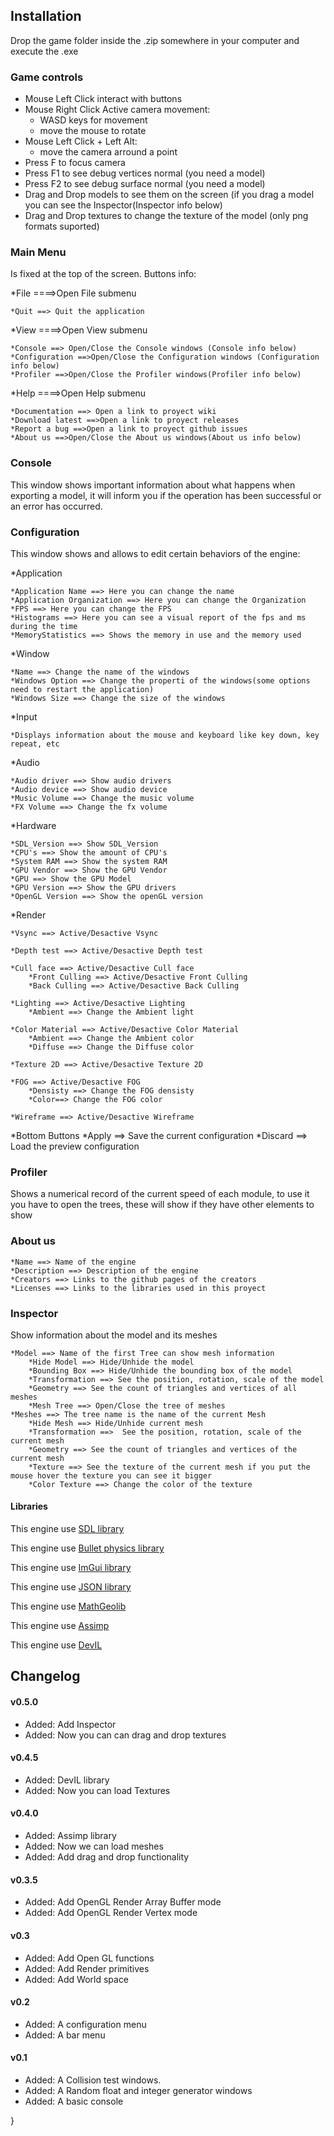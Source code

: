 ## Installation
Drop the game folder inside the .zip somewhere in your computer and execute the .exe

### Game controls
* Mouse Left Click interact with buttons
* Mouse Right Click Active camera movement:
	* WASD keys for movement
	* move the mouse to rotate
* Mouse Left Click + Left Alt:
	* move the camera arround a point
* Press F to focus camera
* Press F1 to see debug vertices normal (you need a model)
* Press F2 to see debug surface normal (you need a model)
* Drag and Drop models to see them on the screen (if you drag a model you can see the Inspector(Inspector info below)
* Drag and Drop textures to change the texture of the model (only png formats suported)

### Main Menu
Is fixed at the top of the screen.
Buttons info:

*File ====>Open File submenu

	*Quit ==> Quit the application
	
*View ====>Open View submenu

	*Console ==> Open/Close the Console windows (Console info below)
	*Configuration ==>Open/Close the Configuration windows (Configuration info below)
	*Profiler ==>Open/Close the Profiler windows(Profiler info below)

*Help ====>Open Help submenu

	*Documentation ==> Open a link to proyect wiki
	*Download latest ==>Open a link to proyect releases
	*Report a bug ==>Open a link to proyect github issues
	*About us ==>Open/Close the About us windows(About us info below)

### Console
This window shows important information about what happens when exporting a model, it will inform you if the operation has been successful or an error has occurred.

### Configuration
This window shows and allows to edit certain behaviors of the engine:

*Application

	*Application Name ==> Here you can change the name
	*Application Organization ==> Here you can change the Organization 
	*FPS ==> Here you can change the FPS 
	*Histograms ==> Here you can see a visual report of the fps and ms during the time
	*MemoryStatistics ==> Shows the memory in use and the memory used
*Window

	*Name ==> Change the name of the windows
	*Windows Option ==> Change the properti of the windows(some options need to restart the application)
	*Windows Size ==> Change the size of the windows
*Input

	*Displays information about the mouse and keyboard like key down, key repeat, etc 
*Audio

	*Audio driver ==> Show audio drivers
	*Audio device ==> Show audio device
	*Music Volume ==> Change the music volume
	*FX Volume ==> Change the fx volume
*Hardware

	*SDL_Version ==> Show SDL_Version 
	*CPU's ==> Show the amount of CPU's
	*System RAM ==> Show the system RAM
	*GPU Vendor ==> Show the GPU Vendor
	*GPU ==> Show the GPU Model
	*GPU Version ==> Show the GPU drivers
	*OpenGL Version ==> Show the openGL version
*Render

	*Vsync ==> Active/Desactive Vsync
	
	*Depth test ==> Active/Desactive Depth test 
	
	*Cull face ==> Active/Desactive Cull face 
		*Front Culling ==> Active/Desactive Front Culling
		*Back Culling ==> Active/Desactive Back Culling
		
	*Lighting ==> Active/Desactive Lighting
		*Ambient ==> Change the Ambient light
	
	*Color Material ==> Active/Desactive Color Material 
		*Ambient ==> Change the Ambient color
		*Diffuse ==> Change the Diffuse color
		
	*Texture 2D ==> Active/Desactive Texture 2D 
	
	*FOG ==> Active/Desactive FOG
		*Densisty ==> Change the FOG densisty
		*Color==> Change the FOG color
	
	*Wireframe ==> Active/Desactive Wireframe 
*Bottom Buttons
	*Apply ==> Save the current configuration
 	*Discard ==> Load the preview configuration

### Profiler 
Shows a numerical record of the current speed of each module, to use it you have to open the trees, these will show if they have other elements to show
### About us 

	*Name ==> Name of the engine
	*Description ==> Description of the engine
	*Creators ==> Links to the github pages of the creators
	*Licenses ==> Links to the libraries used in this proyect

### Inspector
Show information about the model and its meshes

	*Model ==> Name of the first Tree can show mesh information
		*Hide Model ==> Hide/Unhide the model
		*Bounding Box ==> Hide/Unhide the bounding box of the model
		*Transformation ==> See the position, rotation, scale of the model
		*Geometry ==> See the count of triangles and vertices of all meshes
		*Mesh Tree ==> Open/Close the tree of meshes
	*Meshes ==> The tree name is the name of the current Mesh
		*Hide Mesh ==> Hide/Unhide current mesh
		*Transformation ==>  See the position, rotation, scale of the current mesh
		*Geometry ==> See the count of triangles and vertices of the current mesh
		*Texture ==> See the texture of the current mesh if you put the mouse hover the texture you can see it bigger
		*Color Texture ==> Change the color of the texture
#### Libraries 

This engine use <a href="https://www.libsdl.org/" >SDL library </a>

This engine use <a href="http://bulletphysics.org/wordpress/"> Bullet physics library </a>

This engine use <a href="https://github.com/ocornut/imgui" >ImGui library  </a>

This engine use <a href="https://github.com/nlohmann/json"> JSON library </a>

This engine use <a href="http://clb.demon.fi/MathGeoLib/nightly/"> MathGeolib </a>

This engine use <a href="http://assimp.sourceforge.net/"> Assimp </a>

This engine use <a href="http://openil.sourceforge.net/"> DevIL </a>

## Changelog
#### v0.5.0

* Added: Add Inspector
* Added: Now you can can drag and drop textures

#### v0.4.5

* Added: DevIL library
* Added: Now you can load Textures

#### v0.4.0

* Added: Assimp library
* Added: Now we can load meshes
* Added: Add drag and drop functionality

#### v0.3.5
* Added: Add OpenGL Render Array Buffer mode
* Added: Add OpenGL Render Vertex mode


#### v0.3
* Added: Add Open GL functions
* Added: Add Render primitives
* Added: Add World space


#### v0.2
* Added: A configuration menu
* Added: A bar menu

#### v0.1
* Added: A Collision test windows.
* Added: A Random float and integer generator windows
* Added: A basic console

}
